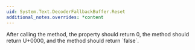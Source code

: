 ```yaml
---
uid: System.Text.DecoderFallbackBuffer.Reset
additional_notes.overrides: *content
---
```


<p>After calling the <xref href="System.Text.DecoderFallbackBuffer.Reset"></xref> method, the <xref href="System.Text.DecoderFallbackBuffer.Remaining"></xref> property should return 0, the <xref href="System.Text.DecoderFallbackBuffer.GetNextChar"></xref> method should return U+0000, and the <xref href="System.Text.DecoderFallbackBuffer.MovePrevious"></xref> method should return `false`.</p>


